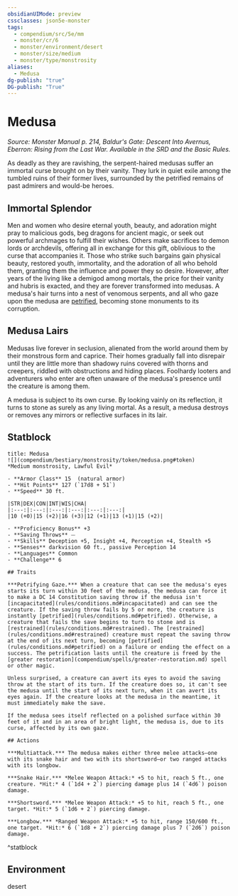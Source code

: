 ```yaml
---
obsidianUIMode: preview
cssclasses: json5e-monster
tags:
  - compendium/src/5e/mm
  - monster/cr/6
  - monster/environment/desert
  - monster/size/medium
  - monster/type/monstrosity
aliases:
  - Medusa
dg-publish: "true"
DG-publish: "True"
---
```

# Medusa
*Source: Monster Manual p. 214, Baldur's Gate: Descent Into Avernus, Eberron: Rising from the Last War. Available in the SRD and the Basic Rules.*  

As deadly as they are ravishing, the serpent-haired medusas suffer an immortal curse brought on by their vanity. They lurk in quiet exile among the tumbled ruins of their former lives, surrounded by the petrified remains of past admirers and would-be heroes.

## Immortal Splendor

Men and women who desire eternal youth, beauty, and adoration might pray to malicious gods, beg dragons for ancient magic, or seek out powerful archmages to fulfill their wishes. Others make sacrifices to demon lords or archdevils, offering all in exchange for this gift, oblivious to the curse that accompanies it. Those who strike such bargains gain physical beauty, restored youth, immortality, and the adoration of all who behold them, granting them the influence and power they so desire. However, after years of the living like a demigod among mortals, the price for their vanity and hubris is exacted, and they are forever transformed into medusas. A medusa's hair turns into a nest of venomous serpents, and all who gaze upon the medusa are [petrified](rules/conditions.md#petrified), becoming stone monuments to its corruption.

## Medusa Lairs

Medusas live forever in seclusion, alienated from the world around them by their monstrous form and caprice. Their homes gradually fall into disrepair until they are little more than shadowy ruins covered with thorns and creepers, riddled with obstructions and hiding places. Foolhardy looters and adventurers who enter are often unaware of the medusa's presence until the creature is among them.

A medusa is subject to its own curse. By looking vainly on its reflection, it turns to stone as surely as any living mortal. As a result, a medusa destroys or removes any mirrors or reflective surfaces in its lair.

## Statblock

```ad-statblock
title: Medusa
![](compendium/bestiary/monstrosity/token/medusa.png#token)
*Medium monstrosity, Lawful Evil*

- **Armor Class** 15  (natural armor)
- **Hit Points** 127 (`17d8 + 51`)
- **Speed** 30 ft.

|STR|DEX|CON|INT|WIS|CHA|
|:---:|:---:|:---:|:---:|:---:|:---:|
|10 (+0)|15 (+2)|16 (+3)|12 (+1)|13 (+1)|15 (+2)|

- **Proficiency Bonus** +3
- **Saving Throws** ⏤
- **Skills** Deception +5, Insight +4, Perception +4, Stealth +5
- **Senses** darkvision 60 ft., passive Perception 14
- **Languages** Common
- **Challenge** 6

## Traits

***Petrifying Gaze.*** When a creature that can see the medusa's eyes starts its turn within 30 feet of the medusa, the medusa can force it to make a DC 14 Constitution saving throw if the medusa isn't [incapacitated](rules/conditions.md#incapacitated) and can see the creature. If the saving throw fails by 5 or more, the creature is instantly [petrified](rules/conditions.md#petrified). Otherwise, a creature that fails the save begins to turn to stone and is [restrained](rules/conditions.md#restrained). The [restrained](rules/conditions.md#restrained) creature must repeat the saving throw at the end of its next turn, becoming [petrified](rules/conditions.md#petrified) on a failure or ending the effect on a success. The petrification lasts until the creature is freed by the  [greater restoration](compendium/spells/greater-restoration.md) spell or other magic.

Unless surprised, a creature can avert its eyes to avoid the saving throw at the start of its turn. If the creature does so, it can't see the medusa until the start of its next turn, when it can avert its eyes again. If the creature looks at the medusa in the meantime, it must immediately make the save.

If the medusa sees itself reflected on a polished surface within 30 feet of it and in an area of bright light, the medusa is, due to its curse, affected by its own gaze.

## Actions

***Multiattack.*** The medusa makes either three melee attacks—one with its snake hair and two with its shortsword—or two ranged attacks with its longbow.

***Snake Hair.*** *Melee Weapon Attack:* +5 to hit, reach 5 ft., one creature. *Hit:* 4 (`1d4 + 2`) piercing damage plus 14 (`4d6`) poison damage.

***Shortsword.*** *Melee Weapon Attack:* +5 to hit, reach 5 ft., one target. *Hit:* 5 (`1d6 + 2`) piercing damage.

***Longbow.*** *Ranged Weapon Attack:* +5 to hit, range 150/600 ft., one target. *Hit:* 6 (`1d8 + 2`) piercing damage plus 7 (`2d6`) poison damage.
```
^statblock

## Environment

desert
